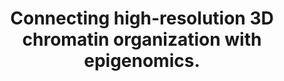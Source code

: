 ---
authors: Feng F, Yao Y, Wang XQD, Zhang X, Liu J
carousel: false
doi: 10.1038/s41467-022-29695-6
featured: false
issue: '1'
journal: Nature communications
keywords: '["Chromosomes", "Chromatin", "Gene Expression Regulation", "Epigenomics",
  "Regulatory Sequences, Nucleic Acid", "Humans"]'
landmark: false
layout: ../../layouts/Publication.astro
page: '2054'
pmcid: PMC9018831
pmid: 35440119
r03: R03OD030599
title: Connecting high-resolution 3D chromatin organization with epigenomics.
volume: '13'
year: 2022
---